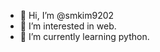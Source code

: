 - 👋 Hi, I’m @smkim9202
- 👀 I’m interested in web.
- 🌱 I’m currently learning python.


<!---
smkim9202/smkim9202 is a ✨ special ✨ repository because its `README.md` (this file) appears on your GitHub profile.
You can click the Preview link to take a look at your changes.
--->
